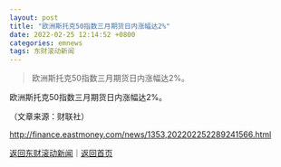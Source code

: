 ```yaml
---
layout: post
title: "欧洲斯托克50指数三月期货日内涨幅达2%"
date: 2022-02-25 12:14:52 +0800
categories: emnews
tags: 东财滚动新闻
---
```

> 欧洲斯托克50指数三月期货日内涨幅达2%。

<p>欧洲斯托克50指数三月期货日内涨幅达2%。</p><p class="em_media">（文章来源：财联社）</p>

<http://finance.eastmoney.com/news/1353,202202252289241566.html>

[返回东财滚动新闻](//finews.withounder.com/emnews/)｜[返回首页](//finews.withounder.com/)